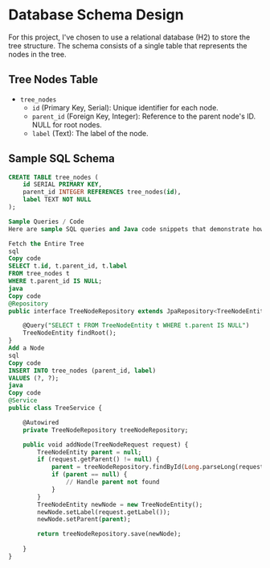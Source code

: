# Database Schema Design

For this project, I've chosen to use a relational database (H2) to store the tree structure. The schema consists of a single table that represents the nodes in the tree.

## Tree Nodes Table

- `tree_nodes`
  - `id` (Primary Key, Serial): Unique identifier for each node.
  - `parent_id` (Foreign Key, Integer): Reference to the parent node's ID. NULL for root nodes.
  - `label` (Text): The label of the node.

## Sample SQL Schema

```sql
CREATE TABLE tree_nodes (
    id SERIAL PRIMARY KEY,
    parent_id INTEGER REFERENCES tree_nodes(id),
    label TEXT NOT NULL
);

Sample Queries / Code
Here are sample SQL queries and Java code snippets that demonstrate how to interact with the database to support the API endpoints.

Fetch the Entire Tree
sql
Copy code
SELECT t.id, t.parent_id, t.label
FROM tree_nodes t
WHERE t.parent_id IS NULL;
java
Copy code
@Repository
public interface TreeNodeRepository extends JpaRepository<TreeNodeEntity, Long> {

    @Query("SELECT t FROM TreeNodeEntity t WHERE t.parent IS NULL")
    TreeNodeEntity findRoot();
}
Add a Node
sql
Copy code
INSERT INTO tree_nodes (parent_id, label)
VALUES (?, ?);
java
Copy code
@Service
public class TreeService {

    @Autowired
    private TreeNodeRepository treeNodeRepository;

    public void addNode(TreeNodeRequest request) {
		TreeNodeEntity parent = null;
		if (request.getParent() != null) {
			parent = treeNodeRepository.findById(Long.parseLong(request.getParent())).orElse(null);
			if (parent == null) {
				// Handle parent not found
			}
		}
		TreeNodeEntity newNode = new TreeNodeEntity();
		newNode.setLabel(request.getLabel());
		newNode.setParent(parent);

		return treeNodeRepository.save(newNode);
	
    }
}